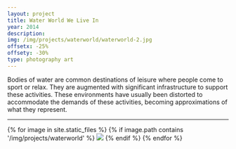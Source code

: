 ```yaml
---
layout: project
title: Water World We Live In
year: 2014
description: 
img: /img/projects/waterworld/waterworld-2.jpg
offsetx: -25%
offsety: -30%
type: photography art
---
```


<p>Bodies of water are common destinations of leisure where people come to sport or relax. They are augmented with significant infrastructure to support these activities. These environments have usually been distorted to accommodate the demands of these activities, becoming approximations of what they represent.</p>

<hr>

<div>
{% for image in site.static_files %}
    {% if image.path contains '/img/projects/waterworld' %}
        <img class="projectimage" src="{{ site.baseurl }}{{ image.path }}"/>
    {% endif %}
{% endfor %}
</div>